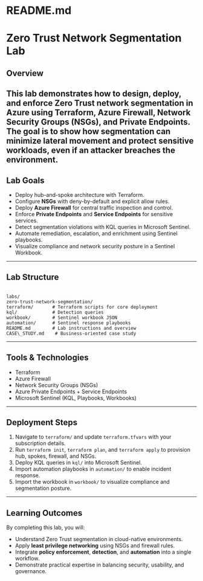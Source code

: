 # README.md

# Zero Trust Network Segmentation Lab

## Overview
This lab demonstrates how to design, deploy, and enforce **Zero Trust network segmentation** in Azure using Terraform, Azure Firewall, Network Security Groups (NSGs), and Private Endpoints. The goal is to show how segmentation can minimize lateral movement and protect sensitive workloads, even if an attacker breaches the environment.
---
## Lab Goals
- Deploy hub-and-spoke architecture with Terraform.
- Configure **NSGs** with deny-by-default and explicit allow rules.
- Deploy **Azure Firewall** for central traffic inspection and control.
- Enforce **Private Endpoints** and **Service Endpoints** for sensitive services.
- Detect segmentation violations with KQL queries in Microsoft Sentinel.
- Automate remediation, escalation, and enrichment using Sentinel playbooks.
- Visualize compliance and network security posture in a Sentinel Workbook.
---
## Lab Structure
```

labs/
zero-trust-network-segmentation/
terraform/       # Terraform scripts for core deployment
kql/             # Detection queries
workbook/        # Sentinel workbook JSON
automation/      # Sentinel response playbooks
README.md        # Lab instructions and overview
CASE\_STUDY.md    # Business-oriented case study

```
---
## Tools & Technologies
- Terraform  
- Azure Firewall  
- Network Security Groups (NSGs)  
- Azure Private Endpoints + Service Endpoints  
- Microsoft Sentinel (KQL, Playbooks, Workbooks)
---
## Deployment Steps
1. Navigate to `terraform/` and update `terraform.tfvars` with your subscription details.  
2. Run `terraform init`, `terraform plan`, and `terraform apply` to provision hub, spokes, firewall, and NSGs.  
3. Deploy KQL queries in `kql/` into Microsoft Sentinel.  
4. Import automation playbooks in `automation/` to enable incident response.  
5. Import the workbook in `workbook/` to visualize compliance and segmentation posture.  
---
## Learning Outcomes
By completing this lab, you will:
- Understand Zero Trust segmentation in cloud-native environments.  
- Apply **least privilege networking** using NSGs and firewall rules.  
- Integrate **policy enforcement**, **detection**, and **automation** into a single workflow.  
- Demonstrate practical expertise in balancing security, usability, and governance.

